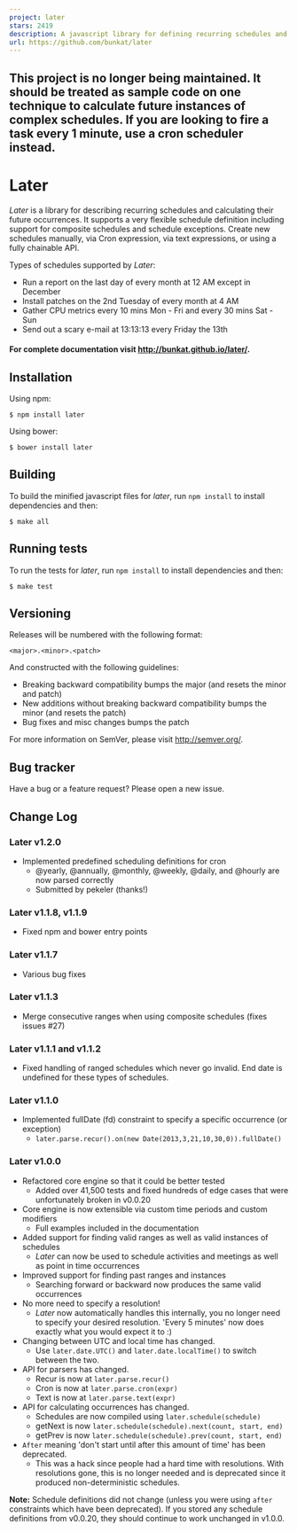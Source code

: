 ```yaml
---
project: later
stars: 2419
description: A javascript library for defining recurring schedules and calculating future (or past) occurrences for them.  Includes support for using English phrases and Cron schedules.  Works in Node and in the browser.
url: https://github.com/bunkat/later
---
```


This project is no longer being maintained. It should be treated as sample code on one technique to calculate future instances of complex schedules. If you are looking to fire a task every 1 minute, use a cron scheduler instead.
------------------------------------------------------------------------------------------------------------------------------------------------------------------------------------------------------------------------------------

Later
=====

_Later_ is a library for describing recurring schedules and calculating their future occurrences. It supports a very flexible schedule definition including support for composite schedules and schedule exceptions. Create new schedules manually, via Cron expression, via text expressions, or using a fully chainable API.

Types of schedules supported by _Later_:

-   Run a report on the last day of every month at 12 AM except in December
-   Install patches on the 2nd Tuesday of every month at 4 AM
-   Gather CPU metrics every 10 mins Mon - Fri and every 30 mins Sat - Sun
-   Send out a scary e-mail at 13:13:13 every Friday the 13th

#### For complete documentation visit http://bunkat.github.io/later/.

Installation
------------

Using npm:

```
$ npm install later
```

Using bower:

```
$ bower install later
```

Building
--------

To build the minified javascript files for _later_, run `npm install` to install dependencies and then:

```
$ make all
```

Running tests
-------------

To run the tests for _later_, run `npm install` to install dependencies and then:

```
$ make test
```

Versioning
----------

Releases will be numbered with the following format:

`<major>.<minor>.<patch>`

And constructed with the following guidelines:

-   Breaking backward compatibility bumps the major (and resets the minor and patch)
-   New additions without breaking backward compatibility bumps the minor (and resets the patch)
-   Bug fixes and misc changes bumps the patch

For more information on SemVer, please visit http://semver.org/.

Bug tracker
-----------

Have a bug or a feature request? Please open a new issue.

Change Log
----------

### Later v1.2.0

-   Implemented predefined scheduling definitions for cron
    -   @yearly, @annually, @monthly, @weekly, @daily, and @hourly are now parsed correctly
    -   Submitted by pekeler (thanks!)

### Later v1.1.8, v1.1.9

-   Fixed npm and bower entry points

### Later v1.1.7

-   Various bug fixes

### Later v1.1.3

-   Merge consecutive ranges when using composite schedules (fixes issues #27)

### Later v1.1.1 and v1.1.2

-   Fixed handling of ranged schedules which never go invalid. End date is undefined for these types of schedules.

### Later v1.1.0

-   Implemented fullDate (fd) constraint to specify a specific occurrence (or exception)
    -   `later.parse.recur().on(new Date(2013,3,21,10,30,0)).fullDate()`

### Later v1.0.0

-   Refactored core engine so that it could be better tested
    -   Added over 41,500 tests and fixed hundreds of edge cases that were unfortunately broken in v0.0.20
-   Core engine is now extensible via custom time periods and custom modifiers
    -   Full examples included in the documentation
-   Added support for finding valid ranges as well as valid instances of schedules
    -   _Later_ can now be used to schedule activities and meetings as well as point in time occurrences
-   Improved support for finding past ranges and instances
    -   Searching forward or backward now produces the same valid occurrences
-   No more need to specify a resolution!
    -   _Later_ now automatically handles this internally, you no longer need to specify your desired resolution. 'Every 5 minutes' now does exactly what you would expect it to :)
-   Changing between UTC and local time has changed.
    -   Use `later.date.UTC()` and `later.date.localTime()` to switch between the two.
-   API for parsers has changed.
    -   Recur is now at `later.parse.recur()`
    -   Cron is now at `later.parse.cron(expr)`
    -   Text is now at `later.parse.text(expr)`
-   API for calculating occurrences has changed.
    -   Schedules are now compiled using `later.schedule(schedule)`
    -   getNext is now `later.schedule(schedule).next(count, start, end)`
    -   getPrev is now `later.schedule(schedule).prev(count, start, end)`
-   `After` meaning 'don't start until after this amount of time' has been deprecated.
    -   This was a hack since people had a hard time with resolutions. With resolutions gone, this is no longer needed and is deprecated since it produced non-deterministic schedules.

**Note:** Schedule definitions did not change (unless you were using `after` constraints which have been deprecated). If you stored any schedule definitions from v0.0.20, they should continue to work unchanged in v1.0.0.
